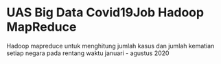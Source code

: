 # UAS Big Data Covid19Job Hadoop MapReduce
Hadoop mapreduce untuk menghitung jumlah kasus dan jumlah kematian setiap negara pada rentang waktu januari - agustus 2020
